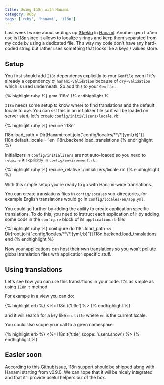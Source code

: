 ```yaml
---
title: Using I18n with Hanami
category: Ruby
tags: ['ruby', 'hanami', 'i18n']
---
```


Last week I wrote about settings up [Sikekiq](http://sidekiq.org/)
in [Hanami](http://hanamirb.org/). Another gem I often use
is [I18n](https://github.com/svenfuchs/i18n) since it allows to localize
strings and keep them separated from my code by using a dedicated file. This way my
code don't have any hard-coded string but rather uses something that looks like
a keys / values store.

## Setup ##

You first should add `I18n` dependency explicitly to your `Gemfile` even if it's
already a dependency of `hanami-validation` because of `dry-validation` which is
used underneath. So add this to your `Gemfile`:

{% highlight ruby %}
gem 'i18n'
{% endhighlight %}

`I18n` needs some setup to know where to find translations and the default
locale to use. You can set this in an initializer file so it will be loaded on
server start, let's create `config/initializers/locale.rb`:

{% highlight ruby %}
require 'i18n'

I18n.load_path = Dir[Hanami.root.join("config/locales/**/*.{yml,rb}")]
I18n.default_locale = 'en'
I18n.backend.load_translations
{% endhighlight %}

Initializers in `config/initializers` are not auto-loaded so you need to
`require` it explicitly in `config/environment.rb`:

{% highlight ruby %}
require_relative './initializers/locale.rb'
{% endhighlight %}

With this simple setup you're ready to go with Hanami-wide translations.

You can create translations files in `config/locales` sub-directories, for
example English translations would go in `config/locales/en/app.yml`.

You could go further by adding the ability to create application specific
translations. To do this, you need to instruct each application of it by adding
some code in the `configure` block of its `application.rb` file:

{% highlight ruby %}
configure do
  I18n.load_path << Dir[root.join("config/locales/**/*.{yml,rb}")]
  I18n.backend.load_translations
end
{% endhighlight %}

Now your applications can host their own translations so you won't pollute global
translation files with application specific stuff.

## Using translations ##

Let's see how you can use this translations in your code. It's as simple as using
`I18n.t` method.

For example in a view you can do:

{% highlight erb %}
<%= I18n.t('title') %>
{% endhighlight %}

and it will search for a key like `en.title` where `en` is the current locale.

You could also scope your call to a given namespace:

{% highlight erb %}
<%= I18n.t('title', scope: 'users.show') %>
{% endhighlight %}

## Easier soon ##

According to this [Github issue](https://github.com/hanami/hanami/issues/610),
I18n support should be shipped along with Hanami starting from v0.9.0. We can
hope that it will be nicely integrated and that it'll provide useful helpers out
of the box.
